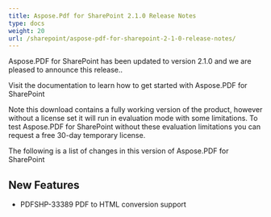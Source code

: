 ```yaml
---
title: Aspose.Pdf for SharePoint 2.1.0 Release Notes
type: docs
weight: 20
url: /sharepoint/aspose-pdf-for-sharepoint-2-1-0-release-notes/
---
```


Aspose.PDF for SharePoint has been updated to version 2.1.0 and we are pleased to announce this release..

Visit the documentation to learn how to get started with Aspose.PDF for SharePoint

Note this download contains a fully working version of the product, however without a license set it will run in evaluation mode with some limitations. To test Aspose.PDF for SharePoint without these evaluation limitations you can request a free 30-day temporary license.

The following is a list of changes in this version of Aspose.PDF for SharePoint
## **New Features**
- PDFSHP-33389 PDF to HTML conversion support
